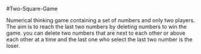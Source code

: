#Two-Square-Game

Numerical thinking game containing a set of numbers and only two players.
The aim is to reach the last two numbers by deleting numbers to win the game. 
you can delete two numbers that are next to each other or above each other at a time and the last one who select the last two number is the loser.
